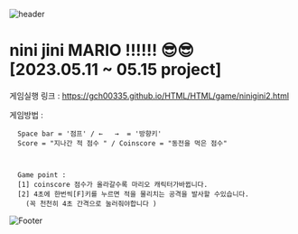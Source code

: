  ![header](https://capsule-render.vercel.app/api?type=waving&color=auto&height=200&section&text=NiniJini-GitHub&animation=fadeIn)
 
 
 <h1>  nini jini MARIO !!!!!! 😎😎 <br> [2023.05.11 ~ 05.15 project]</br></h1>



게임실행 링크 : 
https://gch00335.github.io/HTML/HTML/game/ninigini2.html

게임방법 :

      Space bar = '점프' / ←   →  = '방향키'
      Score = "지나간 적 점수 " / Coinscore = "동전을 먹은 점수"
  


      Game point :
      [1] coinscore 점수가 올라갈수록 마리오 캐릭터가바뀝니다.
      [2] 4초에 한번씩[F]키를 누르면 적을 물리치는 공격을 발사할 수있습니다.
        (꼭 천천히 4초 간격으로 눌러줘야합니다 ) 
    



 ![Footer](https://capsule-render.vercel.app/api?type=waving&color=auto&height=200&section=footer)
